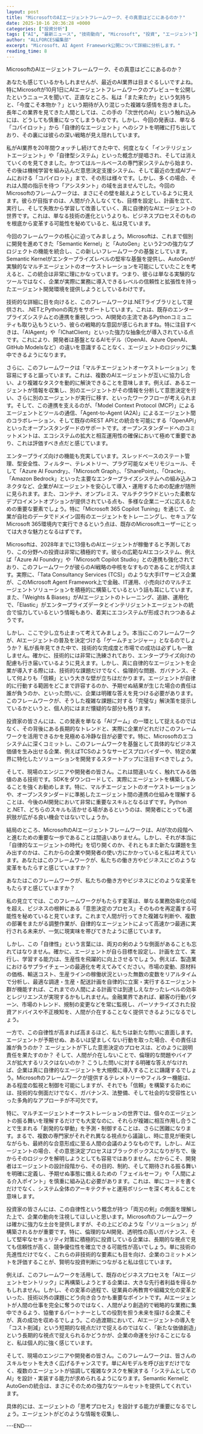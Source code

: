 ```yaml
---
layout: post
title: "MicrosoftのAIエージェントフレームワーク、その真意はどこにあるのか？"
date: 2025-10-16 20:36:28 +0000
categories: ["投資分析"]
tags: ["AI", "最新ニュース", "技術動向", "Microsoft", "投資", "エージェント"]
author: "ALLFORCES編集部"
excerpt: "Microsoft、AI Agent Framework公開について詳細に分析します。"
reading_time: 8
---
```


MicrosoftのAIエージェントフレームワーク、その真意はどこにあるのか？

あなたも感じているかもしれませんが、最近のAI業界は目まぐるしいですよね。特にMicrosoftが10月1日にAIエージェントフレームワークのプレビューを公開したというニュースを聞いて、正直なところ、私は「また来たか」という気持ちと、「今度こそ本物か？」という期待が入り混じった複雑な感情を抱きました。長年この業界を見てきた人間としては、この手の「次世代のAI」という触れ込みには、どうしても慎重になってしまうものです。しかし、今回の発表は、単なる「コパイロット」から「自律的なエージェント」へのシフトを明確に打ち出しており、その裏には彼らの深い戦略が見え隠れしています。

私がAI業界を20年間ウォッチし続けてきた中で、何度となく「インテリジェントエージェント」や「自律型システム」といった概念が提唱され、そしては消えていくのを見てきました。かつてはルールベースの専門家システムから始まり、その後は機械学習を組み込んだ意思決定支援システム、そして最近の生成AIブームにおける「コパイロット」まで、その形は様々です。しかし、多くの場合、それは人間の指示を待つ「アシスタント」の域を出ませんでした。今回のMicrosoftのフレームワークは、まさにその壁を越えようとしているように見えます。彼らが目指すのは、人間が介入しなくても、目標を設定し、計画を立て、実行し、そして失敗から学習して改善していく、真に自律的なAIエージェントの世界です。これは、単なる技術の進化というよりも、ビジネスプロセスそのものを根底から変革する可能性を秘めていると、私は見ています。

今回のフレームワークの核心に迫ってみましょう。Microsoftは、これまで個別に開発を進めてきた「Semantic Kernel」と「AutoGen」という2つの強力なプロジェクトの機能を統合し、この新しいフレームワークの基盤としています。Semantic Kernelがエンタープライズレベルの堅牢な基盤を提供し、AutoGenが実験的なマルチエージェントのオーケストレーションを可能にしていたことを考えると、この統合は非常に理にかなっています。つまり、彼らは単なる実験的なツールではなく、企業が実際に業務に導入できるレベルの信頼性と拡張性を持ったエージェント開発環境を提供しようとしているわけです。

技術的な詳細に目を向けると、このフレームワークは.NETライブラリとして提供され、.NETとPythonの両方をサポートしています。これは、既存のエンタープライズシステムとの連携を重視しつつ、AI開発の主流であるPythonコミュニティも取り込もうという、彼らの戦略的な意図が感じられますね。特に注目すべきは、「AIAgent」や「IChatClient」といった強力な抽象化が導入されている点です。これにより、開発者は基盤となるAIモデル（OpenAI、Azure OpenAI、GitHub Modelsなど）の違いを意識することなく、エージェントのロジックに集中できるようになります。

さらに、このフレームワークは「マルチエージェントオーケストレーション」を容易にすると謳っています。これは、複数のAIエージェントが互いに協力し合い、より複雑なタスクを動的に解決できることを意味します。例えば、あるエージェントが情報を収集し、別のエージェントがその情報を分析して意思決定を行い、さらに別のエージェントが実行に移す、といったワークフローが考えられます。そして、この連携を支えるのが、「Model Context Protocol (MCP)」によるエージェントとツールの通信、「Agent-to-Agent (A2A)」によるエージェント間のコラボレーション、そして既存のREST APIとの統合を可能にする「OpenAPI」といったオープンスタンダードのサポートです。オープンスタンダードへのコミットメントは、エコシステムの拡大と相互運用性の確保において極めて重要であり、これは評価すべき点だと感じています。

エンタープライズ向けの機能も充実しています。スレッドベースのステート管理、型安全性、フィルター、テレメトリー、プラグ可能なメモリモジュール、そして「Azure AI Foundry」、「Microsoft Graph」、「SharePoint」、「Oracle」、「Amazon Bedrock」といった主要なエンタープライズシステムへの組み込みコネクタなど、企業がAIエージェントを安心して導入・運用するための配慮が随所に見られます。また、コンテナ、オンプレミス、マルチクラウドといった柔軟なデプロイメントオプションが提供されている点も、多様な企業ニーズに応えるための重要な要素でしょう。特に「Microsoft 365 Copilot Tuning」を通じて、企業が自社のデータでドメイン固有のエージェントをトレーニングし、セキュアなMicrosoft 365環境内で実行できるという点は、既存のMicrosoftユーザーにとっては大きな魅力となるはずです。

Microsoftは、2028年までに13億ものAIエージェントが稼働すると予測しており、この分野への投資は非常に積極的です。彼らの広範なAIエコシステム、例えば「Azure AI Foundry」や「Microsoft Copilot Studio」との連携も強化されており、このフレームワークが彼らのAI戦略の中核をなすものであることが伺えます。実際に、「Tata Consultancy Services (TCS)」のような大手ITサービス企業が、このMicrosoft Agent Framework上で金融、IT運用、小売向けのマルチエージェントソリューションを積極的に構築しているという話も耳にしています。また、「Weights & Biases」がAIエージェントのトレーニング、追跡、運用化で、「Elastic」がエンタープライズデータとインテリジェントエージェントの統合で協力しているという情報もあり、着実にエコシステムが形成されつつあるようです。

しかし、ここで少し立ち止まって考えてみましょう。本当にこのフレームワークが、AIエージェントの普及を決定づける「ゲームチェンジャー」となるのでしょうか？ 私が長年見てきた中で、技術的な完成度と市場での成功は必ずしも一致しません。確かに、技術的には非常に洗練されており、エンタープライズ向けの配慮も行き届いているように見えます。しかし、真に自律的なエージェントを企業が導入する際には、技術的な課題だけでなく、倫理的な問題、ガバナンス、そして何よりも「信頼」という大きな壁が立ちはだかります。エージェントが自律的に行動する範囲をどこまで許容するのか、予期せぬ結果が生じた場合の責任は誰が負うのか、といった問いに、企業は明確な答えを見つける必要があります。このフレームワークが、そうした複雑な課題に対する「完璧な」解決策を提示しているかというと、個人的にはまだ懐疑的な部分も残ります。

投資家の皆さんには、この発表を単なる「AIブーム」の一環として捉えるのではなく、その背後にある長期的なトレンドと、実際に企業がどれだけこのフレームワークを活用できるかを見極める冷静な目が必要です。特に、Microsoftのエコシステムに深くコミットし、このフレームワークを基盤として具体的なビジネス価値を生み出せる企業、例えばTCSのようなサービスプロバイダーや、特定の業界に特化したソリューションを開発するスタートアップに注目すべきでしょう。

そして、現場のエンジニアや開発者の皆さん。これは間違いなく、触れてみる価値のある技術です。SDKをダウンロードして、実際にエージェントを構築してみることを強くお勧めします。特に、マルチエージェントのオーケストレーションや、オープンスタンダードに準拠したエージェント間の連携の仕組みを理解することは、今後のAI開発において非常に重要なスキルとなるはずです。Pythonと.NET、どちらのスキルも活かせる場があるというのは、開発者にとっても選択肢が広がる良い機会ではないでしょうか。

結局のところ、MicrosoftのAIエージェントフレームワークは、AIが次の段階へと進むための重要な一歩であることは間違いありません。しかし、それが本当に「自律的なエージェントの時代」を切り開くのか、それともまた新たな課題を生み出すのかは、これからの企業や開発者の使い方にかかっていると私は考えています。あなたはこのフレームワークが、私たちの働き方やビジネスにどのような変革をもたらすと感じていますか？

あなたはこのフレームワークが、私たちの働き方やビジネスにどのような変革をもたらすと感じていますか？

私の見立てでは、このフレームワークがもたらす変革は、単なる業務効率化の域を超え、ビジネスの根幹にある「意思決定のプロセス」そのものを再定義する可能性を秘めていると見ています。これまで人間が行ってきた複雑な判断や、複数の部署をまたがる調整作業が、自律的なエージェントによって高速かつ最適に実行される未来が、一気に現実味を帯びてきたように感じています。

しかし、この「自律性」という言葉には、両刃の剣のような側面があることも忘れてはなりません。確かに、エージェントが自ら目標を設定し、計画を立て、実行し、学習する能力は、生産性を飛躍的に向上させるでしょう。例えば、製造業におけるサプライチェーンの最適化を考えてみてください。市場の変動、原材料の価格、輸送コスト、生産ラインの稼働状況といった無数の変数をリアルタイムで分析し、最適な調達・生産・配送計画を自律的に立案・実行するエージェント群が機能すれば、これまでの人間による計画では到達しえなかったレベルの効率とレジリエンスが実現するかもしれません。金融業界であれば、顧客の行動パターン、市場のトレンド、規制の変更などを常に監視し、パーソナライズされた投資アドバイスや不正検知を、人間が介在することなく提供できるようになるでしょう。

一方で、この自律性が高まれば高まるほど、私たちは新たな問いに直面します。エージェントが予期せぬ、あるいは望ましくない行動を取った場合、その責任は誰が負うのか？ エージェントが下した意思決定のプロセスは、どのように説明責任を果たすのか？ そして、人間が介在しないことで、倫理的な問題やバイアスが拡大するリスクはないのか？ こうした問いに対する明確な答えがなければ、企業は真に自律的なエージェントを大規模に導入することに躊躇するでしょう。Microsoftのフレームワークが提供するテレメトリーやフィルター機能は、ある程度の監視と制御を可能にしますが、それでも「信頼」を構築するためには、技術的な側面だけでなく、ガバナンス、法整備、そして社会的な受容性といった多角的なアプローチが不可欠です。

特に、マルチエージェントオーケストレーションの世界では、個々のエージェントの振る舞いを理解するだけでも大変なのに、それらが複雑に相互作用し合うことで生まれる「創発的な挙動」を予測・制御することは、さらに困難になります。まるで、複数の専門家がそれぞれ異なる視点から議論し、時に意見が衝突しながらも、最終的な合意形成に至る人間の会議のようなものです。しかし、AIエージェントの場合、その意思決定プロセスはブラックボックスになりがちで、後からそのロジックを解明しようとしても容易ではありません。だからこそ、開発者はエージェントの設計段階から、その目的、制約、そして期待される振る舞いを明確に定義し、予期せぬ事態に備えるための「フェイルセーフ」や「人間による介入ポイント」を慎重に組み込む必要があります。これは、単にコードを書くだけでなく、システム全体のアーキテクチャと運用ポリシーを深く考えることを意味します。

投資家の皆さんには、この自律性という概念が持つ「両刃の剣」の側面を理解した上で、企業の動向を注視してほしいと思います。Microsoftのフレームワークは確かに強力な土台を提供しますが、その上にどのような「ソリューション」が構築されるかが重要です。特に、倫理的なAI開発、透明性の高いガバナンス、そして堅牢なセキュリティ対策に積極的に投資している企業は、長期的な視点で見ても信頼性が高く、競争優位性を確立できる可能性が高いでしょう。単に技術の先進性だけでなく、これらの非技術的な要素にも目を向け、企業のコミットメントを評価することが、賢明な投資判断につながると私は信じています。

例えば、このフレームワークを活用して、既存のビジネスプロセスを「AIエージェントセントリック」に再構築しようとする企業は、大きな先行者利益を得るかもしれません。しかし、その変革の過程で、従業員の再教育や組織文化の変革といった、技術以外の課題にどう向き合うかも重要なポイントです。AIエージェントが人間の仕事を完全に奪うのではなく、人間がより創造的で戦略的な業務に集中できるよう、協働するパートナーとしての役割を担う未来を描ける企業こそが、真の成功を収めるでしょう。この過渡期において、AIエージェントの導入を「コスト削減」という短期的な視点だけで捉えるのではなく、「新たな価値創造」という長期的な視点で捉えられるかどうかが、企業の命運を分けることになると、私は個人的に強く感じています。

そして、現場のエンジニアや開発者の皆さん。このフレームワークは、皆さんのスキルセットを大きく広げるチャンスです。単にAIモデルを呼び出すだけでなく、複数のエージェントが協調して複雑なタスクを解決する「システムとしてのAI」を設計・実装する能力が求められるようになります。Semantic KernelとAutoGenの統合は、まさにそのための強力なツールセットを提供してくれています。

具体的には、エージェントの「思考プロセス」を設計する能力が重要になるでしょう。エージェントがどのような情報を収集し、

---END---
